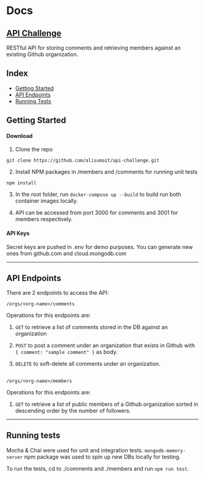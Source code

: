 # Docs 

## [API Challenge](#) 

RESTful API for storing comments and retrieving members against an existing Github organization.

## Index

* [Getting Started](#getting-started)	
* [API Endpoints](#api-endpoints)	
* [Running Tests](#running-tests)	


## Getting Started

#### Download

1. Clone the repo
```
git clone https://github.com/alisumait/api-challenge.git
```
2. Install NPM packages in /members and /comments for running unit tests
```
npm install
```
3. In the root folder, run ```docker-compose up --build``` to build run both container images locally.

4. API can be accessed from port 3000 for comments and 3001 for members respectively.

#### API Keys

Secret keys are pushed in .env for demo purposes. You can generate new ones from github.com and cloud.mongodb.com

---

## API Endpoints

There are 2 endpoints to access the API:

```
/orgs/<org-name>/comments
```
Operations for this endpoints are:

1. ```GET``` to retrieve a list of comments stored in the DB against an organization

2. ```POST``` to post a comment under an organization that exists in Github with ```{ comment: "sample comment" }``` as body.

1. ```DELETE``` to soft-delete all comments under an organization.

## 

```
/orgs/<org-name>/members
```
Operations for this endpoints are:

1. ```GET``` to retrieve a list of public members of a Github organization sorted in descending order by the number of followers.

---

## Running tests

Mocha & Chai were used for unit and integration tests.
```mongodb-memory-server``` npm package was used to spin up new DBs locally for testing.

To run the tests, cd to ./comments and ./members and run ```npm run test```.
